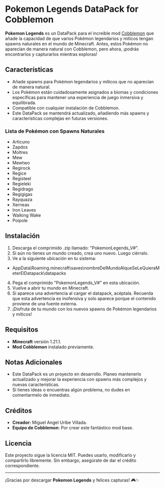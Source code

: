 # Pokemon Legends DataPack for Cobblemon

**Pokemon Legends** es un DataPack para el increíble mod [Cobblemon](https://cobblemon.com) que añade la capacidad de que varios Pokémon legendarios y míticos tengan spawns naturales en el mundo de Minecraft. Antes, estos Pokémon no aparecían de manera natural con Cobblemon, pero ahora, ¡podrás encontrarlos y capturarlos mientras exploras!

## Características

- Añade spawns para Pokémon legendarios y míticos que no aparecían de manera natural.
- Los Pokémon están cuidadosamente asignados a biomas y condiciones específicas para mantener una experiencia de juego inmersiva y equilibrada.
- Compatible con cualquier instalación de Cobblemon.
- Este DataPack se mantendrá actualizado, añadiendo más spawns y características complejas en futuras versiones.

### Lista de Pokémon con Spawns Naturales

- Articuno
- Zapdos
- Moltres
- Mew
- Mewtwo
- Regirock
- Regice
- Registeel
- Regieleki
- Regidrago
- Regigigas
- Rayquaza
- Xerneas
- Iron Leaves
- Walking Wake
- Poipole

## Instalación

1. Descarga el comprimido .zip llamado: "PokemonLegends_V#".
2. Si aún no tienes un mundo creado, crea uno nuevo. Luego ciérralo.
3. Ve a la siguiente ubicación en tu sistema:
- AppData\Roaming\.minecraft\saves\nombreDelMundoAlqueSeLeQuieraMeterElDatapack\datapacks
4. Pega el comprimido "PokemonLegends_V#" en esta ubicación.
5. Vuelve a abrir tu mundo en Minecraft.
6. Si aparece una advertencia al cargar el datapack, acéptala. Recuerda que esta advertencia es inofensiva y solo aparece porque el contenido proviene de una fuente externa.
7. ¡Disfruta de tu mundo con los nuevos spawns de Pokémon legendarios y míticos!

## Requisitos

- **Minecraft** versión 1.21.1.
- **Mod Cobblemon** instalado previamente.

## Notas Adicionales

- Este DataPack es un proyecto en desarrollo. Planeo mantenerlo actualizado y mejorar la experiencia con spawns más complejos y nuevas características.
- Si tienes ideas o encuentras algún problema, no dudes en comentarmelo de inmediato.

## Créditos

- **Creador:** Miguel Angel Uribe Villada.
- **Equipo de Cobblemon**: Por crear este fantástico mod base.

## Licencia

Este proyecto sigue la licencia MIT. Puedes usarlo, modificarlo y compartirlo libremente. Sin embargo, asegúrate de dar el crédito correspondiente.

---

¡Gracias por descargar **Pokemon Legends** y felices capturas! 🎮✨
